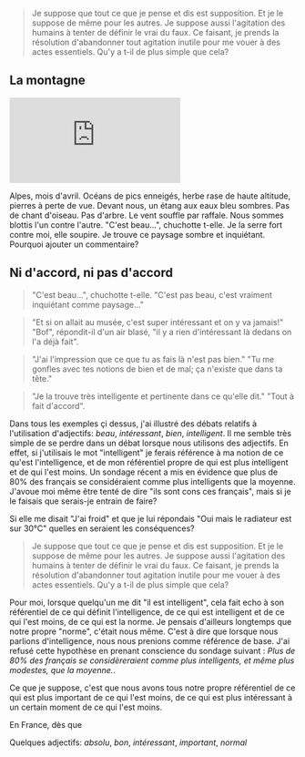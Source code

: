 > Je suppose que tout ce que je pense et dis est supposition.
> Et je le suppose de même pour les autres. 
> Je suppose aussi l'agitation des humains à tenter de définir le vrai du faux.
> Ce faisant, je prends la résolution d'abandonner tout agitation inutile pour me vouer à des actes essentiels.
> Qu'y a t-il de plus simple que cela? 

## La montagne

![montagne](http://www.vieillegrille.fr/show_image.php?id=816)

Alpes, mois d'avril. Océans de pics enneigés, herbe rase de haute altitude, pierres à perte de vue. Devant nous, un étang aux eaux bleu sombres. Pas de chant d'oiseau. Pas d'arbre. Le vent souffle par raffale. Nous sommes blottis l'un contre l'autre. "C'est beau...", chuchotte t-elle. Je la serre fort contre moi, elle soupire. Je trouve ce paysage sombre et inquiétant. Pourquoi ajouter un commentaire?

## Ni d'accord, ni pas d'accord

> "C'est beau...", chuchotte t-elle. "C'est pas beau, c'est vraiment inquiétant comme paysage..."

> "Et si on allait au musée, c'est super intéressant et on y va jamais!" "Bof", répondit-il d'un air blasé, "il y a rien d'intéressant là dedans on l'a déjà fait". 

> "J'ai l'impression que ce que tu as fais là n'est pas bien." "Tu me gonfles avec tes notions de bien et de mal; ça n'existe que dans ta tête." 

> "Je la trouve très intelligente et pertinente dans ce qu'elle dit." "Tout à fait d'accord". 

Dans tous les exemples çi dessus, j'ai illustré des débats relatifs à l'utilisation d'adjectifs: *beau*, *intéressant*, *bien*, *intelligent*. Il me semble très simple de se perdre dans un débat lorsque nous utilisons des adjectifs. En effet, si j'utilisais le mot "intelligent" je ferais référence à ma notion de ce qu'est l'intelligence, et de mon référentiel propre de qui est plus intelligent et de qui l'est moins. Un sondage récent a mis en évidence que plus de 80% des français se considéraient comme plus intelligents que la moyenne. J'avoue moi même être tenté de dire "ils sont cons ces français", mais si je le faisais que serais-je entrain de faire? 

Si elle me disait "J'ai froid" et que je lui répondais "Oui mais le radiateur est sur 30°C" quelles en seraient les conséquences?

> Je suppose que tout ce que je pense et dis est supposition.
> Et je le suppose de même pour les autres. 
> Je suppose aussi l'agitation des humains à tenter de définir le vrai du faux.
> Ce faisant, je prends la résolution d'abandonner tout agitation inutile pour me vouer à des actes essentiels.
> Qu'y a t-il de plus simple que cela? 












Pour moi, lorsque quelqu'un me dit "il est intelligent", cela fait echo à son référentiel de ce qui définit l'intelligence, de ce qui est intelligent et de ce qui l'est moins, de ce qui est la norme. Je pensais d'ailleurs longtemps que notre propre "norme", c'était nous même. C'est à dire que lorsque nous parlions d'intelligence, nous nous prenions comme référence de base. J'ai refusé cette hypothèse en prenant conscience du sondage suivant : *Plus de 80% des français se considèreraient comme plus intelligents, et même plus modestes, que la moyenne.*.

Ce que je suppose, c'est que nous avons tous notre propre référentiel de ce qui est plus important de ce qui l'est moins, de ce qui est plus intéressant à un certain moment de ce qui l'est moins. 

En France, dès que 




Quelques adjectifs: *absolu*, *bon*, *intéressant*, *important*, *normal*









